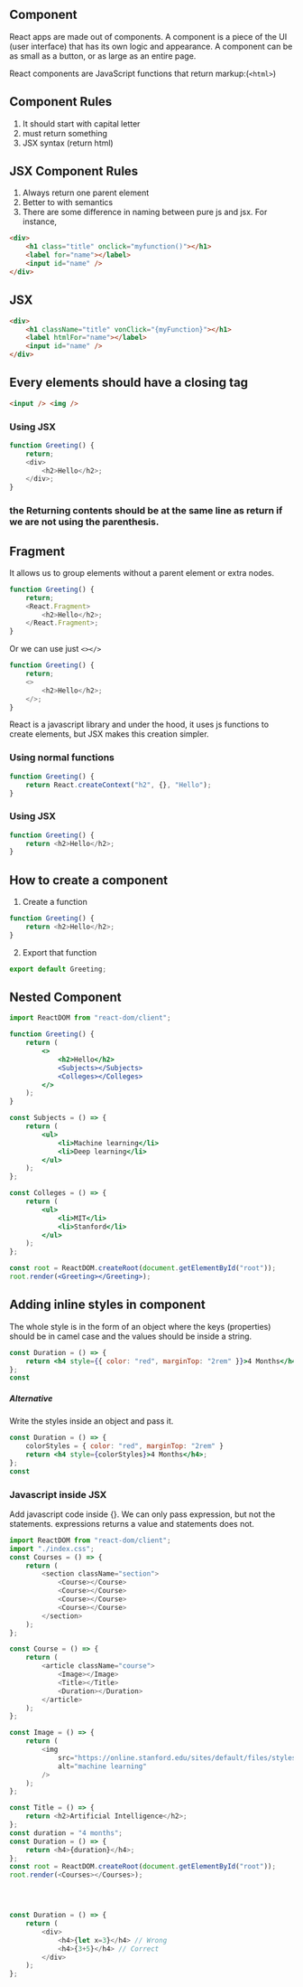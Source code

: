 ## Component

React apps are made out of components. A component is a piece of the UI (user interface) that has its own logic and appearance. A component can be as small as a button, or as large as an entire page.

React components are JavaScript functions that return markup:(`<html>`)

## Component Rules

1. It should start with capital letter
2. must return something
3. JSX syntax (return html)

## JSX Component Rules

1. Always return one parent element
2. Better to with semantics
3. There are some difference in naming between pure js and jsx.
   For instance,

```html
<div>
	<h1 class="title" onclick="myfunction()"></h1>
	<label for="name"></label>
	<input id="name" />
</div>
```

## JSX

```html
<div>
	<h1 className="title" vonClick="{myFunction}"></h1>
	<label htmlFor="name"></label>
	<input id="name" />
</div>
```

## Every elements should have a closing tag

```html
<input /> <img />
```

### Using JSX

```js
function Greeting() {
	return;
	<div>
		<h2>Hello</h2>;
	</div>;
}
```

### the Returning contents should be at the same line as return if we are not using the parenthesis.

## Fragment

It allows us to group elements without a parent element or extra nodes.

```js
function Greeting() {
	return;
	<React.Fragment>
		<h2>Hello</h2>;
	</React.Fragment>;
}
```

Or we can use just `<></>`

```js
function Greeting() {
	return;
	<>
		<h2>Hello</h2>;
	</>;
}
```

React is a javascript library and under the hood, it uses js functions to create elements, but JSX makes this creation simpler.

### Using normal functions

```js
function Greeting() {
	return React.createContext("h2", {}, "Hello");
}
```

### Using JSX

```js
function Greeting() {
	return <h2>Hello</h2>;
}
```

## How to create a component

1. Create a function

```js
function Greeting() {
	return <h2>Hello</h2>;
}
```

2. Export that function

```js
export default Greeting;
```

## Nested Component

```jsx
import ReactDOM from "react-dom/client";

function Greeting() {
	return (
		<>
			<h2>Hello</h2>
			<Subjects></Subjects>
			<Colleges></Colleges>
		</>
	);
}

const Subjects = () => {
	return (
		<ul>
			<li>Machine learning</li>
			<li>Deep learning</li>
		</ul>
	);
};

const Colleges = () => {
	return (
		<ul>
			<li>MIT</li>
			<li>Stanford</li>
		</ul>
	);
};

const root = ReactDOM.createRoot(document.getElementById("root"));
root.render(<Greeting></Greeting>);
```

## Adding inline styles in component

The whole style is in the form of an object where the keys (properties) should be in camel case and the values should be inside a string.

```jsx
const Duration = () => {
	return <h4 style={{ color: "red", marginTop: "2rem" }}>4 Months</h4>;
};
const
```

##### Alternative

Write the styles inside an object and pass it.

```jsx
const Duration = () => {
	colorStyles = { color: "red", marginTop: "2rem" }
	return <h4 style={colorStyles}>4 Months</h4>;
};
const
```

### Javascript inside JSX

Add javascript code inside {}.
We can only pass expression, but not the statements.
expressions returns a value and statements does not.

```js
import ReactDOM from "react-dom/client";
import "./index.css";
const Courses = () => {
	return (
		<section className="section">
			<Course></Course>
			<Course></Course>
			<Course></Course>
			<Course></Course>
		</section>
	);
};

const Course = () => {
	return (
		<article className="course">
			<Image></Image>
			<Title></Title>
			<Duration></Duration>
		</article>
	);
};

const Image = () => {
	return (
		<img
			src="https://online.stanford.edu/sites/default/files/styles/widescreen_large/public/2024-06/Technical-Fundamentals-of-Generative-AI_XFM110.jpg?h=8abcec71&itok=2mIFkkVi"
			alt="machine learning"
		/>
	);
};

const Title = () => {
	return <h2>Artificial Intelligence</h2>;
};
const duration = "4 months";
const Duration = () => {
	return <h4>{duration}</h4>;
};
const root = ReactDOM.createRoot(document.getElementById("root"));
root.render(<Courses></Courses>);
```

```js



const Duration = () => {
	return (
		<div>
			<h4>{let x=3}</h4> // Wrong
			<h4>{3+5}</h4> // Correct
		</div>
	);
};
```
